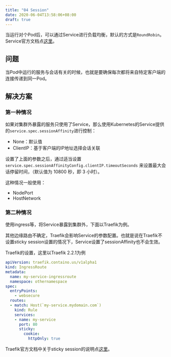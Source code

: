 ```yaml
---
title: "04 Session"
date: 2020-06-04T13:58:06+08:00
draft: true
---
```


当运行对个Pod后，可以通过Service进行负载均衡，默认的方式是`RoundRobin`。Service官方文档点[这里](https://kubernetes.io/docs/concepts/services-networking/service/#virtual-ips-and-service-proxies)。

## 问题

当Pod中运行的服务与会话有关的时候，也就是要确保每次都将来自特定客户端的连接传递到同一Pod。

## 解决方案

### 第一种情况

如果对集群外暴露的服务只使用了Service，那么使用Kubernetes的Service提供的`service.spec.sessionAffinity`进行控制：

- None：默认值
- ClientIP：基于客户端的IP地址选择会话关联

设置了上面的参数之后，通过适当设置 `service.spec.sessionAffinityConfig.clientIP.timeoutSeconds` 来设置最大会话停留时间，（默认值为 10800 秒，即 3 小时）。

这种情况一般使用：

- NodePort
- HostNetwork

### 第二种情况

使用ingress等，将Service暴露到集群外，下面以Traefik为例。

其他边缘路由不确定，Traefik会影响Service的参数配置。也就是说在Traefik不设置sticky session设置的情况下，Service设置了sessionAffinity也不会生效。

Traefik的设置，这里以Traefik 2.2.1为例

```yaml
apiVersion: traefik.containo.us/v1alpha1
kind: IngressRoute
metadata:
  name: my-service-ingressroute
  namespace: othernamespace
spec:
  entryPoints:
    - websecure
  routes:
  - match: Host(`my-service.mydomain.com`)
    kind: Rule
    services:
    - name: my-service
      port: 80
      sticky:
        cookie:
          httpOnly: true
```

Traefik官方文档中关于sticky session的说明点[这里](https://docs.traefik.io/routing/services/#sticky-sessions)。
